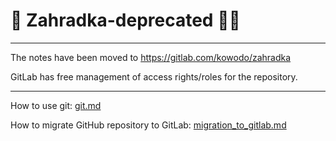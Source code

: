 # 🌳 Zahradka-deprecated 👨‍🌾

***
The notes have been moved to
https://gitlab.com/kowodo/zahradka

GitLab has free management of access rights/roles for the repository.

***

How to use git: [git.md](./it/git.md)

How to migrate GitHub repository to GitLab: [migration_to_gitlab.md](./it/migration_to_gitlab.md)
